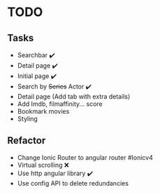 # TODO
## Tasks
* Searchbar  :heavy_check_mark:
* Detail page  :heavy_check_mark:
* Initial page :heavy_check_mark:
* Search by  ~~Series~~ Actor :heavy_check_mark:
* Detail page (Add tab with extra details)
* Add Imdb, filmaffinity... score
* Bookmark movies 
* Styling

## Refactor
* Change Ionic Router to angular router #Ionicv4 
* Virtual scrolling :x: 
* Use http angular library :heavy_check_mark:
* Use config API to delete redundancies